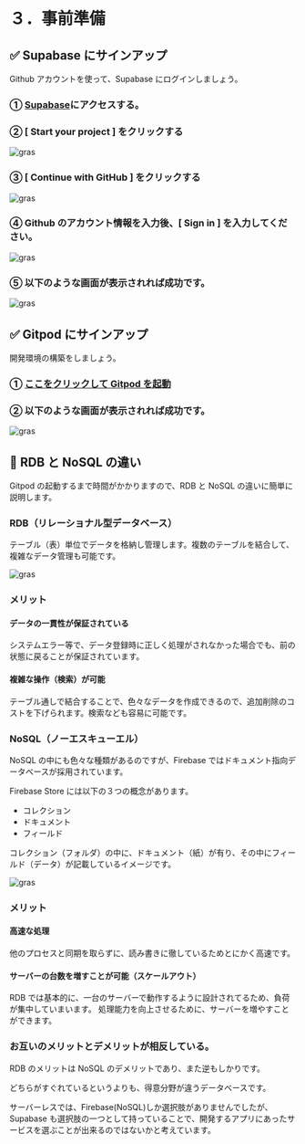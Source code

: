 # ３．事前準備

## ✅ Supabase にサインアップ

Github アカウントを使って、Supabase にログインしましょう。

### ① [Supabase](https://supabase.com/)にアクセスする。

### ② [ Start your project ] をクリックする

![gras](010_supabase-1.png)

### ③ [ Continue with GitHub ] をクリックする

![gras](020_supabase-2.png)

### ④ Github のアカウント情報を入力後、[ Sign in ] を入力してください。

![gras](030_supabase-3.png)

### ⑤ 以下のような画面が表示されれば成功です。

![gras](040_supabase-4.png)

## ✅ Gitpod にサインアップ

開発環境の構築をしましょう。

### ① [ここをクリックして Gitpod を起動](https://gitpod.io/#https://github.com/AkiUnleash/hands-on-nextjs-supabase/tree/hands-on)

### ② 以下のような画面が表示されれば成功です。

![gras](050_gitpod-1.png)

## 🤔 RDB と NoSQL の違い

Gitpod の起動するまで時間がかかりますので、RDB と NoSQL の違いに簡単に説明します。

### RDB（リレーショナル型データベース）

テーブル（表）単位でデータを格納し管理します。複数のテーブルを結合して、複雑なデータ管理も可能です。

![gras](070-explanation.png)

### メリット

#### データの一貫性が保証されている

システムエラー等で、データ登録時に正しく処理がされなかった場合でも、前の状態に戻ることが保証されています。

#### 複雑な操作（検索）が可能

テーブル通しで結合することで、色々なデータを作成できるので、追加削除のコストを下げられます。検索なども容易に可能です。

### NoSQL（ノーエスキューエル）

NoSQL の中にも色々な種類があるのですが、Firebase ではドキュメント指向データベースが採用されています。

Firebase Store には以下の３つの概念があります。

- コレクション
- ドキュメント
- フィールド

コレクション（フォルダ）の中に、ドキュメント（紙）が有り、その中にフィールド（データ）が記載しているイメージです。

![gras](060_firebase.png)

### メリット

#### 高速な処理

他のプロセスと同期を取らずに、読み書きに徹しているためとにかく高速です。

#### サーバーの台数を増すことが可能（スケールアウト）

RDB では基本的に、一台のサーバーで動作するように設計されてるため、負荷が集中していまいます。
処理能力を向上させるために、サーバーを増やすことができます。

### お互いのメリットとデメリットが相反している。

RDB のメリットは NoSQL のデメリットであり、また逆もしかりです。

どちらがすぐれているというよりも、得意分野が違うデータベースです。

サーバーレスでは、Firebase(NoSQL)しか選択肢がありませんでしたが、Supabase も選択肢の一つとして持っていることで、開発するアプリにあったサービスを選ぶことが出来るのではないかと考えています。

